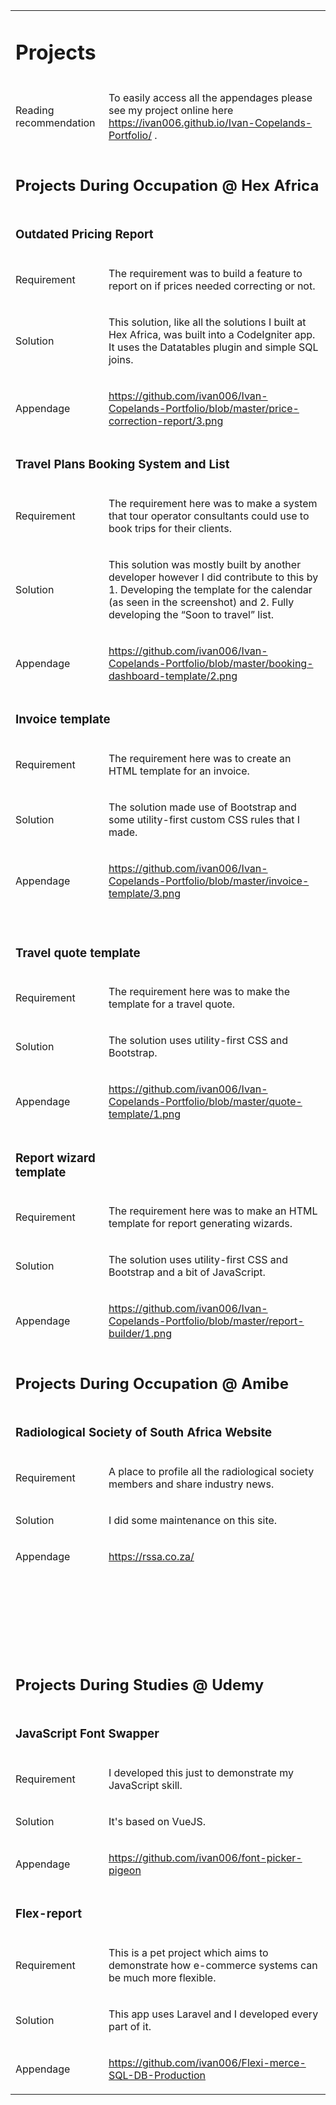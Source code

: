 <table>
<tbody>
<tr>
<td colspan="2">
<h1>Projects</h1>
</td>
</tr>
<tr>
<td>
<p>Reading recommendation</p>
</td>
<td>
<p>To easily access all the appendages please see my project online here <a href="https://ivan006.github.io/Ivan-Copelands-Portfolio/">https://ivan006.github.io/Ivan-Copelands-Portfolio/</a> .</p>
</td>
</tr>
<tr>
<td colspan="2">
<h2>Projects During Occupation @ Hex Africa</h2>
</td>
</tr>
<tr>
<td colspan="2">
<h3>Outdated Pricing Report</h3>
</td>
</tr>
<tr>
<td>
<p>Requirement</p>
</td>
<td>
<p>The requirement was to build a feature to report on if prices needed correcting or not.</p>
</td>
</tr>
<tr>
<td>
<p>Solution</p>
</td>
<td>
<p>This solution, like all the solutions I built at Hex Africa, was built into a CodeIgniter app. It uses the Datatables plugin and simple SQL joins.</p>
</td>
</tr>
<tr>
<td>
<p>Appendage</p>
</td>
<td>
<p><a href="https://github.com/ivan006/Ivan-Copelands-Portfolio/blob/master/price-correction-report/3.png">https://github.com/ivan006/Ivan-Copelands-Portfolio/blob/master/price-correction-report/3.png</a>&nbsp;</p>
</td>
</tr>
<tr>
<td colspan="2">
<h3>Travel Plans Booking System and List</h3>
</td>
</tr>
<tr>
<td>
<p>Requirement</p>
</td>
<td>
<p>The requirement here was to make a system that tour operator consultants could use to book trips for their clients.</p>
</td>
</tr>
<tr>
<td>
<p>Solution</p>
</td>
<td>
<p>This solution was mostly built by another developer however I did contribute to this by 1. Developing the template for the calendar (as seen in the screenshot) and 2. Fully developing the &ldquo;Soon to travel&rdquo; list.</p>
</td>
</tr>
<tr>
<td>
<p>Appendage</p>
</td>
<td>
<p><a href="https://github.com/ivan006/Ivan-Copelands-Portfolio/blob/master/booking-dashboard-template/2.png">https://github.com/ivan006/Ivan-Copelands-Portfolio/blob/master/booking-dashboard-template/2.png</a>&nbsp;</p>
</td>
</tr>
<tr>
<td colspan="2">
<h3>Invoice template</h3>
</td>
</tr>
<tr>
<td>
<p>Requirement</p>
</td>
<td>
<p>The requirement here was to create an HTML template for an invoice.</p>
</td>
</tr>
<tr>
<td>
<p>Solution</p>
</td>
<td>
<p>The solution made use of Bootstrap and some utility-first custom CSS rules that I made.</p>
</td>
</tr>
<tr>
<td>
<p>Appendage</p>
</td>
<td>
<p><a href="https://github.com/ivan006/Ivan-Copelands-Portfolio/blob/master/invoice-template/3.png">https://github.com/ivan006/Ivan-Copelands-Portfolio/blob/master/invoice-template/3.png</a>&nbsp;</p>
</td>
</tr>
<tr>
<td>&nbsp;</td>
<td>&nbsp;</td>
</tr>
<tr>
<td colspan="2">
<h3>Travel quote template</h3>
</td>
</tr>
<tr>
<td>
<p>Requirement</p>
</td>
<td>
<p>The requirement here was to make the template for a travel quote.</p>
</td>
</tr>
<tr>
<td>
<p>Solution</p>
</td>
<td>
<p>The solution uses utility-first CSS and Bootstrap.</p>
</td>
</tr>
<tr>
<td>
<p>Appendage</p>
</td>
<td>
<p><a href="https://github.com/ivan006/Ivan-Copelands-Portfolio/blob/master/quote-template/1.png">https://github.com/ivan006/Ivan-Copelands-Portfolio/blob/master/quote-template/1.png</a>&nbsp;</p>
</td>
</tr>
<tr>
<td>
<h3>Report wizard template</h3>
</td>
<td>&nbsp;</td>
</tr>
<tr>
<td>
<p>Requirement</p>
</td>
<td>
<p>The requirement here was to make an HTML template for report generating wizards.</p>
</td>
</tr>
<tr>
<td>
<p>Solution</p>
</td>
<td>
<p>The solution uses utility-first CSS and Bootstrap and a bit of JavaScript.</p>
</td>
</tr>
<tr>
<td>
<p>Appendage</p>
</td>
<td>
<p><a href="https://github.com/ivan006/Ivan-Copelands-Portfolio/blob/master/report-builder/1.png">https://github.com/ivan006/Ivan-Copelands-Portfolio/blob/master/report-builder/1.png</a>&nbsp;</p>
</td>
</tr>
<tr>
<td colspan="2">
<h2>Projects During Occupation @ Amibe</h2>
</td>
</tr>
<tr>
<td colspan="2">
<h3>Radiological Society of South Africa Website</h3>
</td>
</tr>
<tr>
<td>
<p>Requirement</p>
</td>
<td>
<p>A place to profile all the radiological society members and share industry news.</p>
</td>
</tr>
<tr>
<td>
<p>Solution</p>
</td>
<td>
<p>I did some maintenance on this site.</p>
</td>
</tr>
<tr>
<td>
<p>Appendage</p>
</td>
<td>
<p><a href="https://rssa.co.za/">https://rssa.co.za/</a>&nbsp;</p>
</td>
</tr>
<tr>
<td><br /><br /><br /><br /><br /><br /></td>
<td>&nbsp;</td>
</tr>
<tr>
<td colspan="2">
<h2>Projects During Studies @ Udemy</h2>
</td>
</tr>
<tr>
<td colspan="2">
<h3>JavaScript Font Swapper</h3>
</td>
</tr>
<tr>
<td>
<p>Requirement</p>
</td>
<td>
<p>I developed this just to demonstrate my JavaScript skill.</p>
</td>
</tr>
<tr>
<td>
<p>Solution</p>
</td>
<td>
<p>It's based on VueJS.</p>
</td>
</tr>
<tr>
<td>
<p>Appendage</p>
</td>
<td>
<p><a href="https://github.com/ivan006/font-picker-pigeon">https://github.com/ivan006/font-picker-pigeon</a>&nbsp;</p>
</td>
</tr>
<tr>
<td colspan="2">
<h3>Flex-report</h3>
</td>
</tr>
<tr>
<td>
<p>Requirement</p>
</td>
<td>
<p>This is a pet project which aims to demonstrate how e-commerce systems can be much more flexible.</p>
</td>
</tr>
<tr>
<td>
<p>Solution</p>
</td>
<td>
<p>This app uses Laravel and I developed every part of it.</p>
</td>
</tr>
<tr>
<td>
<p>Appendage</p>
</td>
<td>
<p><a href="https://github.com/ivan006/Flexi-merce-SQL-DB-Production">https://github.com/ivan006/Flexi-merce-SQL-DB-Production</a>&nbsp;</p>
</td>
</tr>
</tbody>
</table>
<p>&nbsp;</p>
